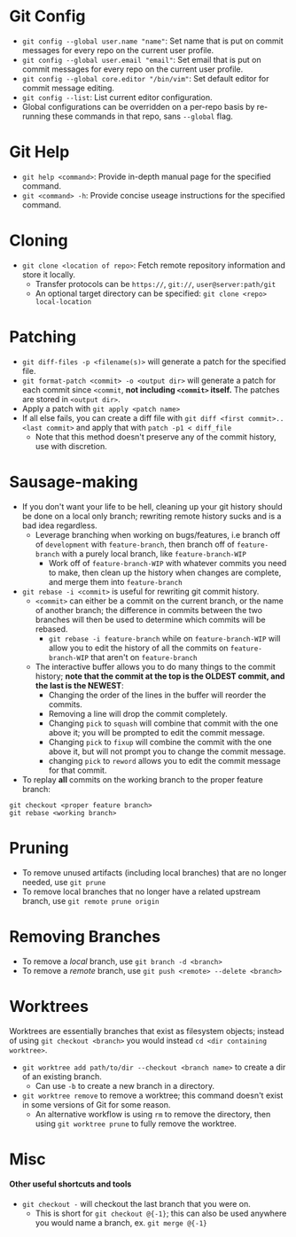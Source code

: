 # Git Config
* `git config --global user.name "name"`: Set name that is put on commit messages for every repo 
  on the current user profile.
* `git config --global user.email "email"`: Set email that is put on commit messages for every repo 
  on the current user profile.
* `git config --global core.editor "/bin/vim"`: Set default editor for commit message editing.
* `git config --list`: List current editor configuration.
* Global configurations can be overridden on a per-repo basis by re-running these commands in that
  repo, sans `--global` flag.

# Git Help
* `git help <command>`: Provide in-depth manual page for the specified command.
* `git <command> -h`: Provide concise useage instructions for the specified command.

# Cloning
* `git clone <location of repo>`: Fetch remote repository information and store it locally.
    * Transfer protocols can be `https://`, `git://`, `user@server:path/git`
    * An optional target directory can be specified: `git clone <repo> local-location`

# Patching
- `git diff-files -p <filename(s)>` will generate a patch for the specified file.
- `git format-patch <commit> -o <output dir>` will generate a patch for each commit since `<commit`, **not including `<commit>` itself.** The patches are stored in `<output dir>`.
- Apply a patch with `git apply <patch name>`
- If all else fails, you can create a diff file with `git diff <first commit>..<last commit>` and apply that
  with `patch -p1 < diff_file`
    - Note that this method doesn't preserve any of the commit history, use with discretion.

# Sausage-making
- If you don't want your life to be hell, cleaning up your git history should be done on a local only branch; rewriting
  remote history sucks and is a bad idea regardless.
    - Leverage branching when working on bugs/features, i.e branch off of `development` with `feature-branch`, then branch
      off of `feature-branch` with a purely local branch, like `feature-branch-WIP`
      - Work off of `feature-branch-WIP` with whatever commits you need to make, then clean up the history when changes
        are complete, and merge them into `feature-branch`
- `git rebase -i <commit>` is useful for rewriting git commit history.
    - `<commit>` can either be a commit on the current branch, or the name of another branch; the difference in commits
      between the two branches will then be used to determine which commits will be rebased.
        - `git rebase -i feature-branch` while on `feature-branch-WIP` will allow you to edit the history of all the commits
        on `feature-branch-WIP` that aren't on `feature-branch`
    - The interactive buffer allows you to do many things to the commit history; **note that the commit at the top is the
      OLDEST commit, and the last is the NEWEST**:
        - Changing the order of the lines in the buffer will reorder the commits.
        - Removing a line will drop the commit completely.
        - Changing `pick` to `squash` will combine that commit with the one above it; you will be prompted to edit the
          commit message.
        - Changing `pick` to `fixup` will combine the commit with the one above it, but will not prompt you to change
          the commit message.
        - changing `pick` to `reword` allows you to edit the commit message for that commit.
- To replay **all** commits on the working branch to the proper feature branch:
```
git checkout <proper feature branch>
git rebase <working branch>
```

# Pruning
- To remove unused artifacts (including local branches) that are no longer needed, use `git prune`
- To remove local branches that no longer have a related upstream branch, use `git remote prune origin`

# Removing Branches
- To remove a _local_ branch, use `git branch -d <branch>`
- To remove a _remote_ branch, use `git push <remote> --delete <branch>`
# Worktrees
Worktrees are essentially branches that exist as filesystem objects; instead of using `git checkout <branch>` you would
instead `cd <dir containing worktree>`.
- `git worktree add path/to/dir --checkout <branch name>` to create a dir of an existing branch.
	- Can use `-b` to create a new branch in a directory.
- `git worktree remove` to remove a worktree; this command doesn't exist in some versions of Git for some reason.
	- An alternative workflow is using `rm` to remove the directory, then using `git worktree prune` to fully remove the
	  worktree.

# Misc
#### Other useful shortcuts and tools

- `git checkout -` will checkout the last branch that you were on.
	- This is short for `git checkout @{-1}`; this can also be used anywhere you would name a branch, ex. `git merge @{-1}`
